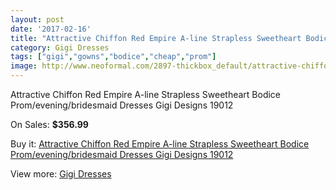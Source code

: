 ```yaml
---
layout: post
date: '2017-02-16'
title: "Attractive Chiffon Red Empire A-line Strapless Sweetheart Bodice Prom/evening/bridesmaid Dresses Gigi Designs 19012"
category: Gigi Dresses
tags: ["gigi","gowns","bodice","cheap","prom"]
image: http://www.neoformal.com/2897-thickbox_default/attractive-chiffon-red-empire-a-line-strapless-sweetheart-bodice-prom-evening-bridesmaid-dresses-gigi-designs-19012.jpg
---
```

Attractive Chiffon Red Empire A-line Strapless Sweetheart Bodice Prom/evening/bridesmaid Dresses Gigi Designs 19012

On Sales: **$356.99**
<a href="https://www.neoformal.com/en/gigi-dresses/1074-attractive-chiffon-red-empire-a-line-strapless-sweetheart-bodice-prom-evening-bridesmaid-dresses-gigi-designs-19012.html"><amp-img layout="responsive" width="600" height="600" src="//www.neoformal.com/2897-thickbox_default/attractive-chiffon-red-empire-a-line-strapless-sweetheart-bodice-prom-evening-bridesmaid-dresses-gigi-designs-19012.jpg" alt="Attractive Chiffon Red Empire A-line Strapless Sweetheart Bodice Prom/evening/bridesmaid Dresses Gigi Designs 19012 0" /></a>
<a href="https://www.neoformal.com/en/gigi-dresses/1074-attractive-chiffon-red-empire-a-line-strapless-sweetheart-bodice-prom-evening-bridesmaid-dresses-gigi-designs-19012.html"><amp-img layout="responsive" width="600" height="600" src="//www.neoformal.com/2898-thickbox_default/attractive-chiffon-red-empire-a-line-strapless-sweetheart-bodice-prom-evening-bridesmaid-dresses-gigi-designs-19012.jpg" alt="Attractive Chiffon Red Empire A-line Strapless Sweetheart Bodice Prom/evening/bridesmaid Dresses Gigi Designs 19012 1" /></a>

Buy it: [Attractive Chiffon Red Empire A-line Strapless Sweetheart Bodice Prom/evening/bridesmaid Dresses Gigi Designs 19012](https://www.neoformal.com/en/gigi-dresses/1074-attractive-chiffon-red-empire-a-line-strapless-sweetheart-bodice-prom-evening-bridesmaid-dresses-gigi-designs-19012.html "Attractive Chiffon Red Empire A-line Strapless Sweetheart Bodice Prom/evening/bridesmaid Dresses Gigi Designs 19012")

View more: [Gigi Dresses](https://www.neoformal.com/en/11-gigi-dresses "Gigi Dresses")